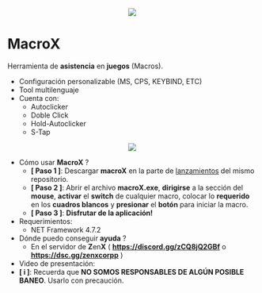 <div align="center">
  <img  src="https://i.ibb.co/FHsjtgq/Screenshot-2024-10-26-184217.png">
</div>

# MacroX
Herramienta de **asistencia** en **juegos** (Macros).
- Configuración personalizable (MS, CPS, KEYBIND, ETC)
- Tool multilenguaje
- Cuenta con:
  - Autoclicker
  - Doble Click
  - Hold-Autoclicker
  - S-Tap

<div align="center">
  <img  src="https://i.ibb.co/kMBwT17/Screenshot-2024-10-26-184242.png">
</div>

- Cómo usar **MacroX** ?
  - **[ Paso 1 ]**: Descargar **macroX** en la parte de [lanzamientos](https://github.com/brzzll/macroX/releases/tag/Download) del mismo repositorio.
  - **[ Paso 2 ]**: Abrir el archivo **macroX.exe**, **dirigirse** a la sección del **mouse**, **activar** el **switch** de cualquier macro, colocar lo **requerido** en los **cuadros blancos** y **presionar** el **botón** para iniciar la macro.
  - **[ Paso 3 ]**: **Disfrutar de la aplicación!**
- Requerimientos:
  - NET Framework 4.7.2
- Dónde puedo conseguir **ayuda** ?
  - En el servidor de **Z**en**X** ( **https://discord.gg/zCQ8jQ2GBf** o **https://dsc.gg/zenxcorpp** )
- Video de presentación: 
- **[ i ]**: Recuerda que **NO SOMOS RESPONSABLES DE ALGÚN POSIBLE BANEO**. Usarlo con precaución.
